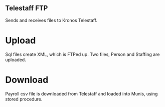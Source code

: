 ## Telestaff FTP
Sends and receives files to Kronos Telestaff.

# Upload
Sql files create XML, which is FTPed up.
Two files, Person and Staffing are uploaded.

# Download
Payroll csv file is downloaded from Telestaff and loaded into Munis, using stored procedure.